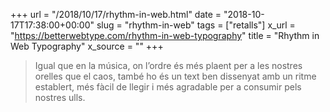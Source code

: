 +++
url = "/2018/10/17/rhythm-in-web.html"
date = "2018-10-17T17:38:00+00:00"
slug = "rhythm-in-web"
tags = ["retalls"]
x_url = "https://betterwebtype.com/rhythm-in-web-typography"
title = "Rhythm in Web Typography"
x_source = ""
+++


> Igual que en la música, on l’ordre és més plaent per a les nostres orelles que el caos, també ho és un text ben dissenyat amb un ritme establert, més fàcil de llegir i més agradable per a consumir pels nostres ulls.
